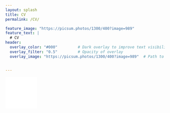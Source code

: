 ```yaml
---
layout: splash
title: CV
permalink: /CV/

feature_image: "https://picsum.photos/1300/400?image=989"
feature_text: |
  # CV
header:
  overlay_color: "#000"         # Dark overlay to improve text visibility
  overlay_filter: "0.5"         # Opacity of overlay
  overlay_image: "https://picsum.photos/1300/400?image=989"  # Path to your background image


---
```


<embed src="/assets/CV 2025.pdf" type="application/pdf" style="width: 100; height: 100; border: none;" />
